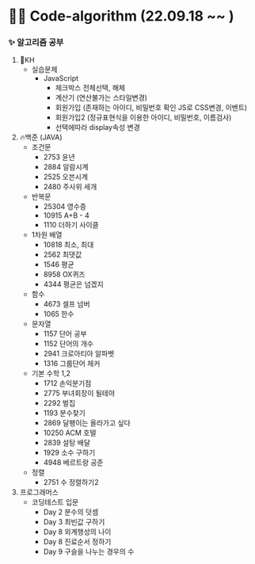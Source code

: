 # 🧑‍💻 Code-algorithm (22.09.18 ~~ )

### ✨ 알고리즘 공부
<ol>
    <li>👻KH
        <ul>
            <li>실습문제
                <ul>
                    <li>JavaScript
                        <ul>
                            <li>체크박스 전체선택, 해체</li>
                            <li>계산기 (연산불가는 스타일변경)</li>
                            <li>회원가입 (존재하는 아이디, 비밀번호 확인 JS로 CSS변경, 이벤트)</li>
                            <li>회원가입2 (정규표현식을 이용한 아이디, 비밀번호, 이름검사)</li>
                            <li>선택에따라 display속성 변경</li>
                        </ul>
                </ul>
        </ul>
    <li>🔥백준 (JAVA)
        <ul>
            <li>조건문
                <ul>
                    <li>2753 윤년</li>
                    <li>2884 알람시계</li>
                    <li>2525 오븐시계</li>
                    <li>2480 주사위 세개</li>
                </ul>
            </li>
            <li> 반복문
                <ul>
                    <li>25304 영수증</li>
                    <li>10915 A+B - 4</li>
                    <li>1110  더하기 사이클</li>
                </ul>
            </li>
            <li> 1차원 배열
                <ul>
                    <li>10818 최소, 최대</li>
                    <li>2562 최댓값</li>
                    <li>1546 평균</li>
                    <li>8958 OX퀴즈</li>
                    <li>4344 평균은 넘겠지</li>
                </ul>
            </li>
            <li> 함수
                <ul>
                    <li>4673 셀프 넘버</li>
                    <li>1065 한수</li>
                </ul>
            </li>
            <li> 문자열
                <ul>
                    <li>1157 단어 공부</li>
                    <li>1152 단어의 개수</li>
                    <li>2941 크로아티아 알파벳</li>
                    <li>1316 그룹단어 체커</li>
                </ul>
            </li>
            <li> 기본 수학 1,2
                <ul>
                    <li>1712 손익분기점</li>
                    <li>2775 부녀회장이 될테야</li>
                    <li>2292 벌집</li>
                    <li>1193 분수찾기</li>
                    <li>2869 달팽이는 올라가고 싶다</li>
                    <li>10250 ACM 호텔</li>
                    <li>2839 설탕 배달</li>
                    <li>1929 소수 구하기</li>
                    <li>4948 베르트랑 공준</li>
                </ul>
            </li>
            <li> 정렬
                <ul>
                    <li>2751 수 정렬하기2</li>
                </ul>
            </li>
        </ul>
    <li>프로그래머스
        <ul>
            <li>코딩테스트 입문
                <ul>
                    <li>Day 2 분수의 덧셈</li>
                    <li>Day 3 최빈값 구하기</li>
                    <li>Day 8 외계행성의 나이</li>
                    <li>Day 8 진료순서 정하기</li>
                    <li>Day 9 구슬을 나누는 경우의 수</li>
                </ul>
            </li>
        </ul>
</ol>
